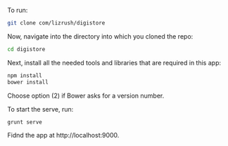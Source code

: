 To run:
```bash
git clone com/lizrush/digistore
```

Now, navigate into the directory into which you cloned the repo:
```bash
cd digistore
```
Next, install all the needed tools and libraries that are required in this app:
```bash
npm install
bower install
```
Choose option (2) if Bower asks for a version number.


To start the serve, run:

```bash
grunt serve
```

Fidnd the app at http://localhost:9000.
